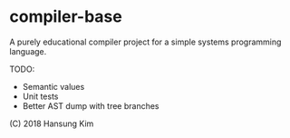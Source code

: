 compiler-base
=============

A purely educational compiler project for a simple systems programming
language.

TODO:
* Semantic values
* Unit tests
* Better AST dump with tree branches

(C) 2018 Hansung Kim
